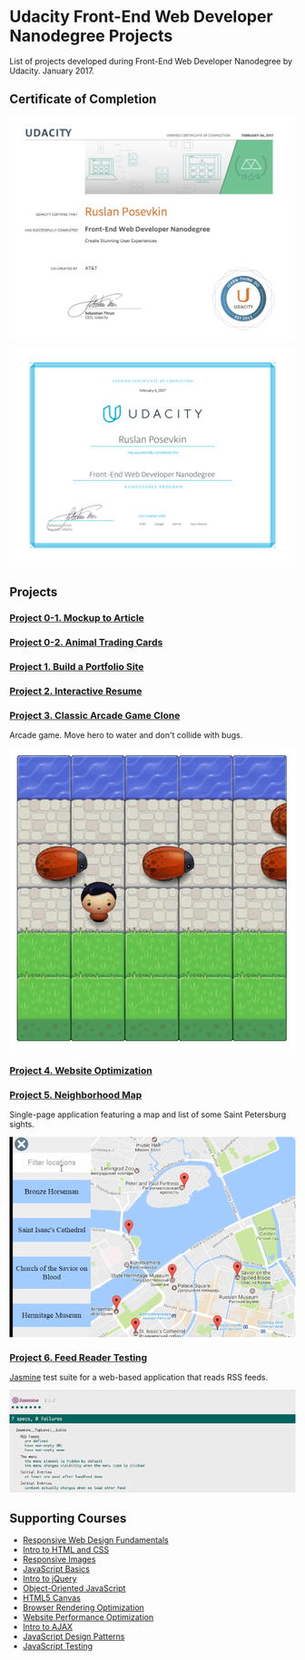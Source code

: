 # Udacity Front-End Web Developer Nanodegree Projects
List of projects developed during Front-End Web Developer Nanodegree by Udacity. January 2017.

## Certificate of Completion
![Certificate of Completion](https://github.com/rusposevkin/udacity-frontend/raw/master/img/certificate-1.png "Certificate of Completion")

![Certificate of Completion](https://github.com/rusposevkin/udacity-frontend/raw/master/img/certificate-2.png "Certificate of Completion")

## Projects
### [Project 0-1. Mockup to Article](https://github.com/RusPosevkin/udacity-frontend/tree/master/p1)
### [Project 0-2. Animal Trading Cards](https://github.com/RusPosevkin/udacity-frontend/tree/master/p2)
### [Project 1. Build a Portfolio Site](https://github.com/RusPosevkin/udacity-frontend/tree/master/p3)
### [Project 2. Interactive Resume](https://github.com/RusPosevkin/frontend-nanodegree-resume)
### [Project 3. Classic Arcade Game Clone](https://github.com/RusPosevkin/udacity-arcade-game)
Arcade game. Move hero to water and don't collide with bugs.

![Classic Arcade Game Clone Project animation](https://raw.githubusercontent.com/RusPosevkin/udacity-arcade-game/master/images/demo.gif "Classic Arcade Game Clone Project animation")

### [Project 4. Website Optimization](https://github.com/RusPosevkin/udacity-performance-optimization)
### [Project 5. Neighborhood Map](https://github.com/RusPosevkin/udacity-neighborhood-map)
Single-page application featuring a map and list of some Saint Petersburg sights.

![Neighborhood Map Project animation](https://raw.githubusercontent.com/RusPosevkin/udacity-neighborhood-map/master/Demo.gif "Neighborhood Map Project animation")
### [Project 6. Feed Reader Testing](https://github.com/RusPosevkin/udacity-feedreader-testing)
[Jasmine](http://jasmine.github.io/) test suite for a web-based application that reads RSS feeds.

![Feed Reader Testing Demo image](https://raw.githubusercontent.com/RusPosevkin/udacity-feedreader-testing/master/demo.png "Feed Reader Testing Demo image")

## Supporting Courses
* [Responsive Web Design Fundamentals](https://www.udacity.com/course/responsive-web-design-fundamentals--ud893)
* [Intro to HTML and CSS](https://www.udacity.com/course/intro-to-html-and-css--ud304)
* [Responsive Images](https://www.udacity.com/course/responsive-images--ud882)
* [JavaScript Basics](https://www.udacity.com/course/javascript-basics--ud804)
* [Intro to jQuery](https://www.udacity.com/course/intro-to-jquery--ud245)
* [Object-Oriented JavaScript](https://www.udacity.com/course/object-oriented-javascript--ud015)
* [HTML5 Canvas](https://www.udacity.com/course/html5-canvas--ud292)
* [Browser Rendering Optimization](https://www.udacity.com/course/browser-rendering-optimization--ud860)
* [Website Performance Optimization](https://www.udacity.com/course/website-performance-optimization--ud884)
* [Intro to AJAX](https://www.udacity.com/course/intro-to-ajax--ud110)
* [JavaScript Design Patterns](https://www.udacity.com/course/javascript-design-patterns--ud989)
* [JavaScript Testing](https://www.udacity.com/course/javascript-testing--ud549)

